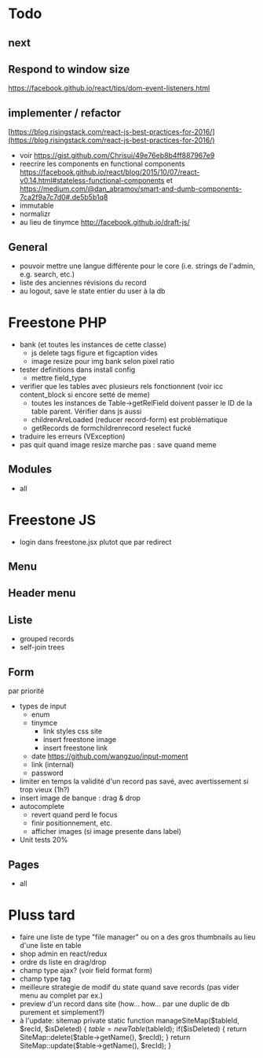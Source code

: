 # Todo

## next



## Respond to window size
https://facebook.github.io/react/tips/dom-event-listeners.html

## implementer / refactor
[https://blog.risingstack.com/react-js-best-practices-for-2016/](https://blog.risingstack.com/react-js-best-practices-for-2016/)
- voir https://gist.github.com/Chrisui/49e76eb8b4ff887967e9
- reecrire les components en functional components https://facebook.github.io/react/blog/2015/10/07/react-v0.14.html#stateless-functional-components et https://medium.com/@dan_abramov/smart-and-dumb-components-7ca2f9a7c7d0#.de5b5b1q8
- immutable
- normalizr
- au lieu de tinymce http://facebook.github.io/draft-js/

## General
- pouvoir mettre une langue différente pour le core (i.e. strings de l'admin, e.g. search, etc.)
- liste des anciennes révisions du record
- au logout, save le state entier du user à la db

# Freestone PHP
- bank (et toutes les instances de cette classe)
	- js delete tags figure et figcaption vides
	- image resize pour img bank selon pixel ratio
- tester definitions dans install config
	- mettre field_type
- verifier que les tables avec plusieurs rels fonctionnent (voir icc content_block si encore setté de meme)
	- toutes les instances de Table->getRelField doivent passer le ID de la table parent. Vérifier dans js aussi
	- childrenAreLoaded (reducer record-form) est problématique
	- getRecords de formchildrenrecord reselect fucké 
- traduire les erreurs (VException)
- pas quit quand image resize marche pas : save quand meme

## Modules
- all


# Freestone JS
- login dans freestone.jsx plutot que par redirect

## Menu

## Header menu
## Liste
- grouped records
- self-join trees

## Form

par priorité

- types de input
	- enum
	- tinymce
		- link styles css site
		- insert freestone image
		- insert freestone link
	- date https://github.com/wangzuo/input-moment
	- link (internal)
	- password
- limiter en temps la validité d'un record pas savé, avec avertissement si trop vieux (1h?)
- insert image de banque : drag & drop
- autocomplete
	- revert quand perd le focus
	- finir positionnement, etc.
	- afficher images (si image presente dans label)
- Unit tests 20%


## Pages
- all

# Pluss tard
- faire une liste de type "file manager" ou on a des gros thumbnails au lieu d'une liste en table
- shop admin en react/redux
- ordre ds liste en drag/drop
- champ type ajax? (voir field format form)
- champ type tag
- meilleure strategie de modif du state quand save records (pas vider menu au complet par ex.)
- preview d'un record dans site (how... how... par une duplic de db purement et simplement?)
- à l'update: sitemap
	private static function manageSiteMap($tableId, $recId, $isDeleted) {
		$table = new Table($tableId);
		if($isDeleted) {
			return SiteMap::delete($table->getName(), $recId);
		}
		return SiteMap::update($table->getName(), $recId);
	}
